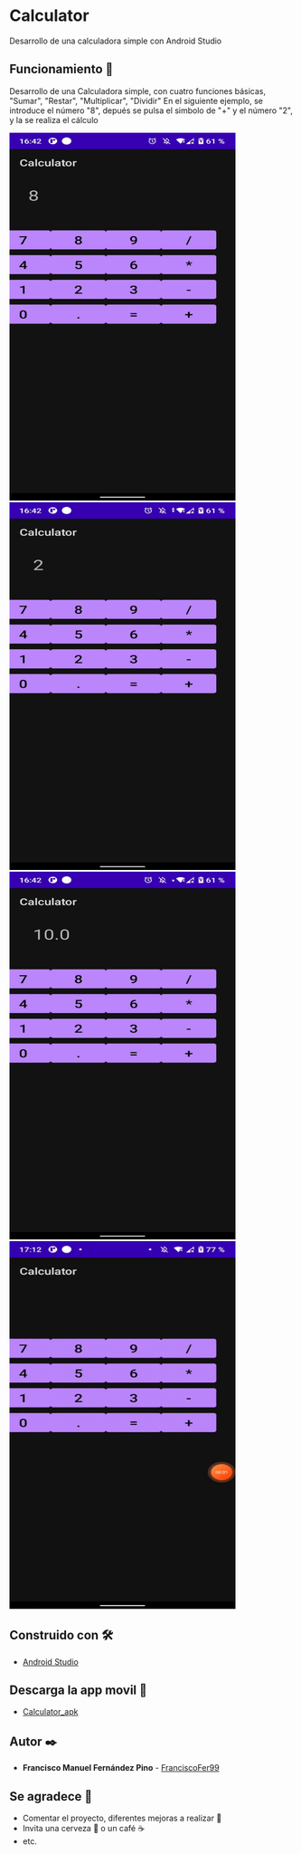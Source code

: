 # Calculator

Desarrollo de una calculadora simple con Android Studio

## Funcionamiento 🚀

Desarrollo de una Calculadora simple, con cuatro funciones básicas, "Sumar", "Restar", "Multiplicar", "Dividir"
En el siguiente ejemplo, se introduce el número "8", depués se pulsa el simbolo de "+" y el número "2", y la se realiza el cálculo


<img src="https://github.com/FranciscoFer99/Calculator/blob/main/Calculator/images/Introduce8.jpeg" width="400" height="650">
<img src="https://github.com/FranciscoFer99/Calculator/blob/main/Calculator/images/pulsaSumaEIntroduce2.jpeg" width="400" height="650">
<img src="https://github.com/FranciscoFer99/Calculator/blob/main/Calculator/images/MuestraSolucionDelCalculo10.jpeg" width="400" height="650">
<img src="https://github.com/FranciscoFer99/Calculator/blob/main/Calculator/images/VideoEjecuion.gif" width="400" height="650">


## Construido con 🛠️


* [Android Studio](https://developer.android.com/studio)


## Descarga la app movil 📌

* [Calculator_apk](https://github.com/FranciscoFer99/Calculator/blob/main/Calculator/appMovil/Calculator_base.apk)

## Autor ✒️


* **Francisco Manuel Fernández Pino** - [FranciscoFer99](https://github.com/FranciscoFer99)


## Se agradece 🎁

* Comentar el proyecto, diferentes mejoras a realizar 📢
* Invita una cerveza 🍺 o un café ☕ 
* etc.


